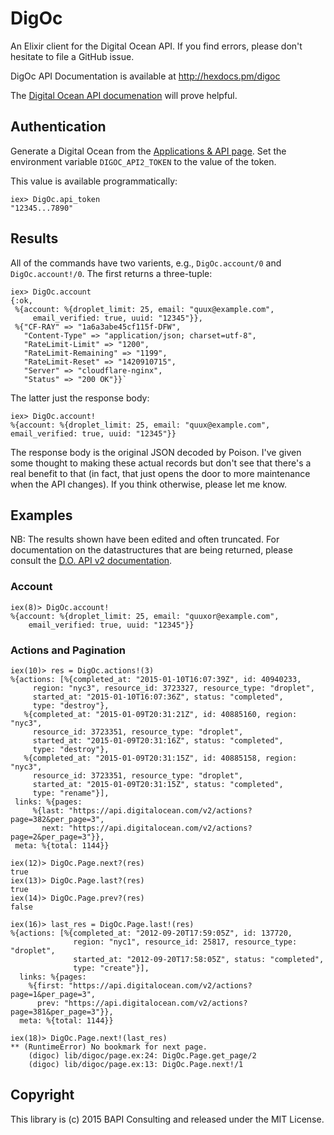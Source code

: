 # DigOc #

An Elixir client for the Digital Ocean API.  If you find errors, please don't hesitate to file a GitHub issue.

DigOc API Documentation is available at http://hexdocs.pm/digoc

The [Digital Ocean API documenation](https://developers.digitalocean.com/) will prove helpful.


## Authentication ##

Generate a Digital Ocean from the [Applications & API
page](https://cloud.digitalocean.com/settings/applications).  Set the environment variable `DIGOC_API2_TOKEN` to the value of the token.

This value is available programmatically:

    iex> DigOc.api_token
    "12345...7890"

## Results ##

All of the commands have two varients, e.g., `DigOc.account/0` and `DigOc.account!/0`.  The first returns a three-tuple:

    iex> DigOc.account
    {:ok,
     %{account: %{droplet_limit: 25, email: "quux@example.com",
         email_verified: true, uuid: "12345"}},
     %{"CF-RAY" => "1a6a3abe45cf115f-DFW",
       "Content-Type" => "application/json; charset=utf-8",
       "RateLimit-Limit" => "1200",
       "RateLimit-Remaining" => "1199",
       "RateLimit-Reset" => "1420910715",
       "Server" => "cloudflare-nginx",
       "Status" => "200 OK"}}`
    

The latter just the response body:

    iex> DigOc.account!
    %{account: %{droplet_limit: 25, email: "quux@example.com",
    email_verified: true, uuid: "12345"}}

The response body is the original JSON decoded by Poison.  I've given some thought to making these actual records but don't see that there's a real benefit to that (in fact, that just opens the door to more maintenance when the API changes).  If you think otherwise, please let me know.

## Examples ##

NB: The results shown have been edited and often truncated.  For documentation on the datastructures that are being returned, please consult the [D.O. API v2 documentation](https://developers.digitalocean.com/).  


### Account ###

    iex(8)> DigOc.account!
    %{account: %{droplet_limit: 25, email: "quuxor@example.com",
        email_verified: true, uuid: "12345"}}

### Actions and Pagination ###

    iex(10)> res = DigOc.actions!(3)
    %{actions: [%{completed_at: "2015-01-10T16:07:39Z", id: 40940233,
         region: "nyc3", resource_id: 3723327, resource_type: "droplet",
         started_at: "2015-01-10T16:07:36Z", status: "completed",
         type: "destroy"},
       %{completed_at: "2015-01-09T20:31:21Z", id: 40885160, region: "nyc3",
         resource_id: 3723351, resource_type: "droplet",
         started_at: "2015-01-09T20:31:16Z", status: "completed",
         type: "destroy"},
       %{completed_at: "2015-01-09T20:31:15Z", id: 40885158, region: "nyc3",
         resource_id: 3723351, resource_type: "droplet",
         started_at: "2015-01-09T20:31:15Z", status: "completed",
         type: "rename"}],
     links: %{pages:
         %{last: "https://api.digitalocean.com/v2/actions?page=382&per_page=3",
           next: "https://api.digitalocean.com/v2/actions?page=2&per_page=3"}},
     meta: %{total: 1144}}
           
    iex(12)> DigOc.Page.next?(res)
    true
    iex(13)> DigOc.Page.last?(res)
    true
    iex(14)> DigOc.Page.prev?(res)
    false

    iex(16)> last_res = DigOc.Page.last!(res)
    %{actions: [%{completed_at: "2012-09-20T17:59:05Z", id: 137720,
                  region: "nyc1", resource_id: 25817, resource_type: "droplet",
                  started_at: "2012-09-20T17:58:05Z", status: "completed",
                  type: "create"}],
      links: %{pages:
        %{first: "https://api.digitalocean.com/v2/actions?page=1&per_page=3",
          prev: "https://api.digitalocean.com/v2/actions?page=381&per_page=3"}},
      meta: %{total: 1144}}

    iex(18)> DigOc.Page.next!(last_res)
    ** (RuntimeError) No bookmark for next page.
        (digoc) lib/digoc/page.ex:24: DigOc.Page.get_page/2
        (digoc) lib/digoc/page.ex:13: DigOc.Page.next!/1
    

## Copyright ##

This library is (c) 2015 BAPI Consulting and released under the MIT License.








